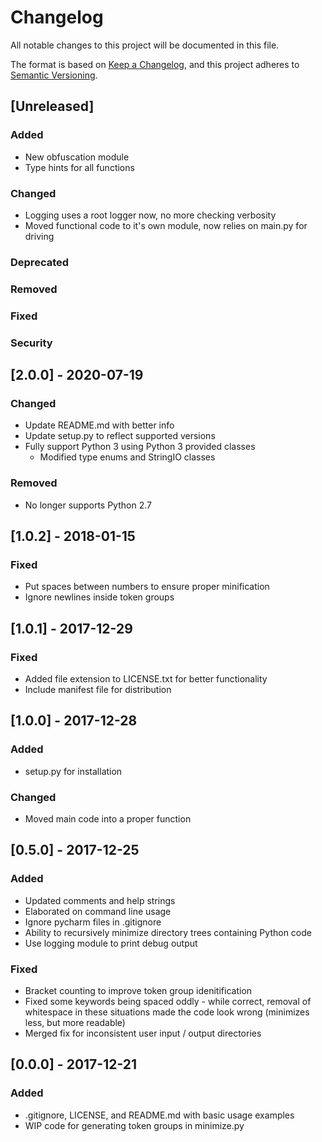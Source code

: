 # Changelog
All notable changes to this project will be documented in this file.

The format is based on [Keep a Changelog](https://keepachangelog.com/en/1.0.0/),
and this project adheres to [Semantic Versioning](https://semver.org/spec/v2.0.0.html).


## [Unreleased]
### Added
- New obfuscation module 
- Type hints for all functions

### Changed
- Logging uses a root logger now, no more checking verbosity
- Moved functional code to it's own module, now relies on main.py for driving

### Deprecated

### Removed

### Fixed

### Security


## [2.0.0] - 2020-07-19
### Changed
- Update README.md with better info
- Update setup.py to reflect supported versions
- Fully support Python 3 using Python 3 provided classes
  - Modified type enums and StringIO classes

### Removed
- No longer supports Python 2.7


## [1.0.2] - 2018-01-15
### Fixed
- Put spaces between numbers to ensure proper minification
- Ignore newlines inside token groups


## [1.0.1] - 2017-12-29
### Fixed
- Added file extension to LICENSE.txt for better functionality
- Include manifest file for distribution


## [1.0.0] - 2017-12-28
### Added
- setup.py for installation

### Changed
- Moved main code into a proper function


## [0.5.0] - 2017-12-25
### Added
- Updated comments and help strings
- Elaborated on command line usage
- Ignore pycharm files in .gitignore
- Ability to recursively minimize directory trees containing Python code
- Use logging module to print debug output

### Fixed
- Bracket counting to improve token group idenitification
- Fixed some keywords being spaced oddly - while correct, removal of whitespace in these situations made the code look wrong (minimizes less, but more readable)
- Merged fix for inconsistent user input / output directories


## [0.0.0] - 2017-12-21
### Added
- .gitignore, LICENSE, and README.md with basic usage examples
- WIP code for generating token groups in minimize.py